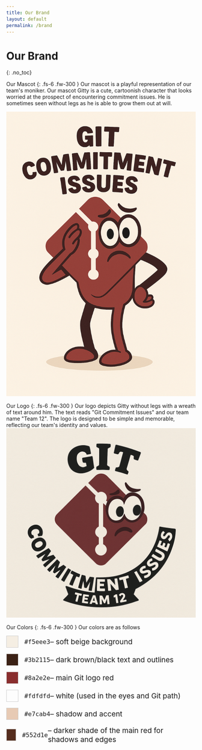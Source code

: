 ```yaml
---
title: Our Brand
layout: default
permalink: /brand
--- 
```


# Our Brand
{: .no_toc}

<style>
    .color-sample {
      display: flex;
      align-items: center;
      margin-bottom: 1rem;
      font-size: 1.2rem;
    }
    .swatch {
      width: 30px;
      height: 30px;
      border: 1px solid #ccc;
      margin-right: 1rem;
    }

  </style>

Our Mascot
{: .fs-6 .fw-300 }
Our mascot is a playful representation of our team's moniker. Our mascot Gitty is a cute, cartoonish character that looks worried at the prospect of encountering commitment issues. He is sometimes seen without legs as he is able to grow them out at will. 

![Git Commitment Issues Mascot](/assets/images/gitty.png)


Our Logo
{: .fs-6 .fw-300 }
Our logo depicts Gitty without legs with a wreath of text around him. The text reads "Git Commitment Issues" and our team name "Team 12". The logo is designed to be simple and memorable, reflecting our team's identity and values.
![Git Commitment Issues Logo](/assets/images/logo.png)


Our Colors
{: .fs-6 .fw-300 }
Our colors are as follows

<div class="color-sample">
    <div class="swatch" style="background-color: #f5eee3;"></div>
    <code>#f5eee3</code> – soft beige background
  </div>

  <div class="color-sample">
    <div class="swatch" style="background-color: #3b2115;"></div>
    <code>#3b2115</code> – dark brown/black text and outlines
  </div>

  <div class="color-sample">
    <div class="swatch" style="background-color: #8a2e2e;"></div>
    <code>#8a2e2e</code> – main Git logo red
  </div>

  <div class="color-sample">
    <div class="swatch" style="background-color: #fdfdfd;"></div>
    <code>#fdfdfd</code> – white (used in the eyes and Git path)
  </div>

  <div class="color-sample">
    <div class="swatch" style="background-color: #e7cab4;"></div>
    <code>#e7cab4</code> – shadow and accent
  </div>

  <div class="color-sample">
    <div class="swatch" style="background-color: #552d1e;"></div>
    <code>#552d1e</code> – darker shade of the main red for shadows and edges
  </div>
